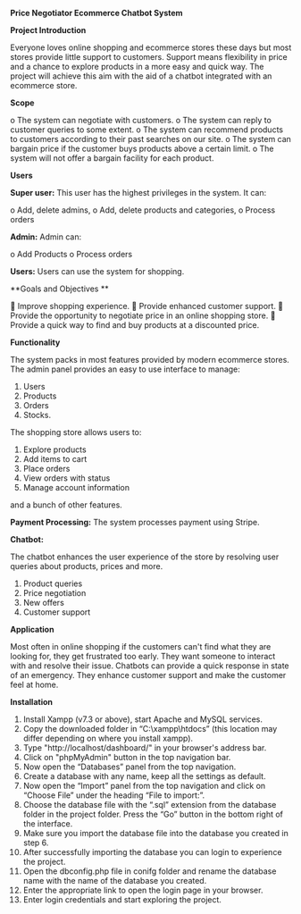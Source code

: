 **Price Negotiator Ecommerce Chatbot System**

**Project Introduction**

Everyone loves online shopping and ecommerce stores these days but most stores provide little support to customers. Support means flexibility in price and a chance to explore products in a more easy and quick way. The project will achieve this aim with the aid of a chatbot integrated with an ecommerce store.

**Scope**

o	The system can negotiate with customers.
o	The system can reply to customer queries to some extent.
o	The system can recommend products to customers according to their past searches on our site.
o	The system can bargain price if the customer buys products above a certain limit.
o	The system will not offer a bargain facility for each product.

**Users**

**Super user:** This user has the  highest privileges in the system. It can:

o	Add, delete admins, 
o	Add, delete products and categories, 
o	Process orders 

**Admin:** Admin can:

o	Add Products 
o	Process orders

**Users:** Users can use the system for shopping.

**Goals and Objectives **

	Improve shopping experience. 
	Provide enhanced customer support.
	Provide the opportunity to negotiate price in an online shopping store.
	Provide a quick way to find and buy products at a discounted price.

**Functionality**

The system packs in most features provided by modern ecommerce stores. The admin panel provides an easy to use interface to manage:
1.	Users
2.	Products
3.	Orders
4.	Stocks. 

The shopping store allows users to:

1.	Explore products
2.	Add items to cart
3.	Place orders
4.	View orders with status
5.	Manage account information 
	
and a bunch of other features.

**Payment Processing:** The system processes payment using Stripe. 

**Chatbot:**

The chatbot enhances the user experience of the store by resolving user queries about products, prices and more.
1.	Product queries
2.	Price negotiation
3.	New offers
4.	Customer support

**Application**

Most often in online shopping if the customers can't find what they are looking for, they get frustrated too early. They want someone to interact with and resolve their issue. Chatbots can provide a quick response in state of an emergency. They enhance customer support and make the customer feel at home.   

**Installation**

1.	Install Xampp (v7.3 or above), start Apache and MySQL services. 
2.	Copy the downloaded folder in “C:\xampp\htdocs” (this location may differ depending on where you install xampp). 
3.	Type "http://localhost/dashboard/" in your browser's address bar.
4.	Click on "phpMyAdmin" button in the top navigation bar.
5.	Now open the “Databases” panel from the top navigation.
6.	Create a database with any name, keep all the settings as default.  
7.	Now open the “Import” panel from the top navigation and click on “Choose File” under the heading “File to import:”.
8.	Choose the database file with the “.sql” extension from the database folder in the project folder. Press the “Go” button in the bottom right of the interface.
9.	Make sure you import the database file into the database you created in step 6. 
10.	 After successfully importing the database you can login to experience the project.
11.	Open the dbconfig.php file in conifg folder and rename the database name with the name of the database you created.
12.	 Enter the appropriate link to open the login page in your browser. 
13.	Enter login credentials and start exploring the project.


							



